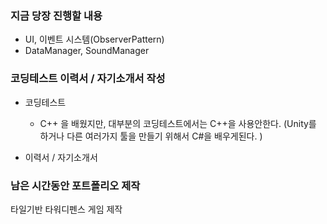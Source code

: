 ﻿### 지금 당장 진행할 내용

- UI, 이벤트 시스템(ObserverPattern)
- DataManager, SoundManager

### 코딩테스트 이력서 / 자기소개서 작성

- 코딩테스트
   - C++ 을 배웠지만,
   대부분의 코딩테스트에서는 C++을 사용안한다.
   (Unity를 하거나 다른 여러가지 툴을 만들기 위해서
    C#을 배우게된다. )

- 이력서 / 자기소개서

### 남은 시간동안 포트폴리오 제작

타일기반 타워디펜스 게임 제작
